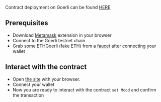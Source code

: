 Contract deployment on Goerli can be found [HERE](https://goerli.etherscan.io/address/0x54f311D21C1397A9AF06151B94322752D65FF88D)

## Prerequisites

- Download [Metamask](https://metamask.io/download/) extension in your browser
- Connect to the Goerli testnet chain
- Grab some ETHGoerli (fake ETH) from a [faucet](https://faucets.chain.link/goerli) after connecting your wallet

## Interact with the contract

- Open [the site](https://mood-setter.vercel.app/) with your browser.
- Connect your wallet
- Now you are ready to interact with the contract `set Mood` and confirm the transaction 
